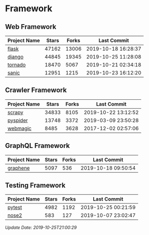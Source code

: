 # Framework

## Web Framework

| Project Name | Stars | Forks | Last Commit |
| ------------ | ----- | ----- | ----------- |
| [flask](https://github.com/pallets/flask) | 47162 | 13006 | 2019-10-18 16:28:37 |
| [django](https://github.com/django/django) | 44845 | 19345 | 2019-10-25 11:28:08 |
| [tornado](https://github.com/tornadoweb/tornado) | 18470 | 5067 | 2019-10-21 02:34:18 |
| [sanic](https://github.com/huge-success/sanic) | 12951 | 1215 | 2019-10-23 16:12:20 |

## Crawler Framework

| Project Name | Stars | Forks | Last Commit |
| ------------ | ----- | ----- | ----------- |
| [scrapy](https://github.com/scrapy/scrapy) | 34833 | 8105 | 2019-10-22 13:12:52 |
| [pyspider](https://github.com/binux/pyspider) | 13748 | 3372 | 2019-03-09 23:50:28 |
| [webmagic](https://github.com/code4craft/webmagic) | 8485 | 3628 | 2017-12-02 02:57:06 |

## GraphQL Framework

| Project Name | Stars | Forks | Last Commit |
| ------------ | ----- | ----- | ----------- |
| [graphene](https://github.com/graphql-python/graphene) | 5097 | 536 | 2019-10-18 09:50:54 |

## Testing Framework

| Project Name | Stars | Forks | Last Commit |
| ------------ | ----- | ----- | ----------- |
| [pytest](https://github.com/pytest-dev/pytest) | 4982 | 1192 | 2019-10-25 00:21:59 |
| [nose2](https://github.com/nose-devs/nose2) | 583 | 127 | 2019-10-07 23:02:47 |

*Update Date: 2019-10-25T21:00:29*